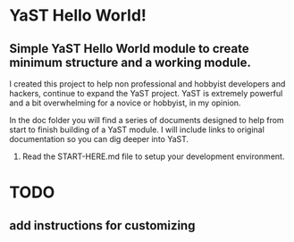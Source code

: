 # YaST Hello World!
## Simple YaST Hello World module to create minimum structure and a working module.

I created this project to help non professional and hobbyist developers and hackers, continue to expand the YaST project. YaST is extremely powerful and a bit overwhelming for a novice or hobbyist, in my opinion.  

In the doc folder you will find a series of documents designed to help from start to finish building of a YaST module.  I will include links to original documentation so you can dig deeper into YaST.  
1. Read the START-HERE.md file to setup your development environment.

# TODO
## add instructions for customizing

